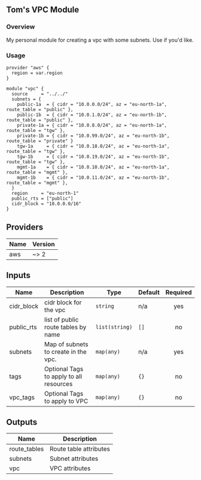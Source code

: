 ## Tom's VPC Module
### Overview
My personal module for creating a vpc with some subnets. Use if you'd like.

### Usage
```
provider "aws" {
  region = var.region
}

module "vpc" {
  source     = "../../"
  subnets = {
    public-1a  = { cidr = "10.0.0.0/24", az = "eu-north-1a", route_table = "public" },
    public-1b  = { cidr = "10.0.1.0/24", az = "eu-north-1b", route_table = "public" },
    private-1a = { cidr = "10.0.8.0/24", az = "eu-north-1a", route_table = "tgw" },
    private-1b = { cidr = "10.0.99.0/24", az = "eu-north-1b", route_table = "private" }
    tgw-1a     = { cidr = "10.0.18.0/24", az = "eu-north-1a", route_table = "tgw" },
    tgw-1b     = { cidr = "10.0.19.0/24", az = "eu-north-1b", route_table = "tgw" },
    mgmt-1a    = { cidr = "10.0.10.0/24", az = "eu-north-1a", route_table = "mgmt" },
    mgmt-1b    = { cidr = "10.0.11.0/24", az = "eu-north-1b", route_table = "mgmt" },
  }
  region     = "eu-north-1"
  public_rts = ["public"]
  cidr_block = "10.0.0.0/16"
}
```
## Providers

| Name | Version |
|------|---------|
| aws | ~> 2 |

## Inputs

| Name | Description | Type | Default | Required |
|------|-------------|------|---------|:-----:|
| cidr\_block | cidr block for the vpc | `string` | n/a | yes |
| public\_rts | list of public route tables by name | `list(string)` | `[]` | no |
| subnets | Map of subnets to create in the vpc. | `map(any)` | n/a | yes |
| tags | Optional Tags to apply to all resources | `map(any)` | `{}` | no |
| vpc\_tags | Optional Tags to apply to VPC | `map(any)` | `{}` | no |

## Outputs

| Name | Description |
|------|-------------|
| route\_tables | Route table attributes |
| subnets | Subnet attributes |
| vpc | VPC attributes |

